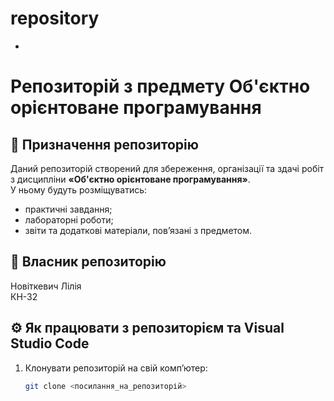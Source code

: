 # repository
-
# Репозиторій з предмету **Об'єктно орієнтоване програмування**

## 📌 Призначення репозиторію
Даний репозиторій створений для збереження, організації та здачі робіт з дисципліни **«Об'єктно орієнтоване програмування»**.  
У ньому будуть розміщуватись:  
- практичні завдання;  
- лабораторні роботи;  
- звіти та додаткові матеріали, пов’язані з предметом.  

## 👤 Власник репозиторію
Новіткевич Лілія  
КН-32  
 

## ⚙️ Як працювати з репозиторієм та Visual Studio Code
1. Клонувати репозиторій на свій комп’ютер:  
   ```bash
   git clone <посилання_на_репозиторій>
